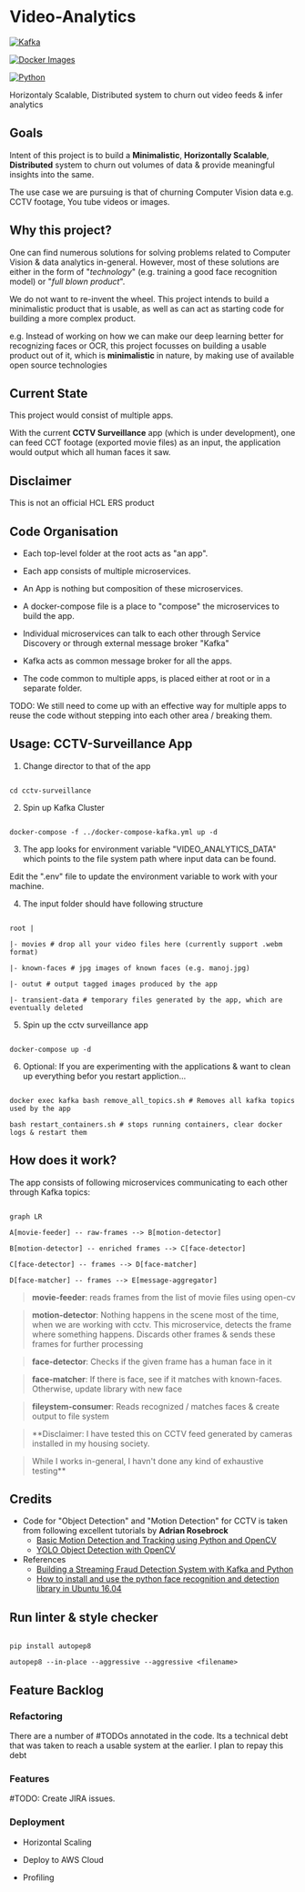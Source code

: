 # Video-Analytics

  

  

[![Kafka](https://img.shields.io/badge/streaming_platform-kafka-black.svg?style=flat-square)](https://kafka.apache.org)

  

[![Docker Images](https://img.shields.io/badge/docker_images-confluent-orange.svg?style=flat-square)](https://github.com/confluentinc/cp-docker-images)

  

[![Python](https://img.shields.io/badge/python-3.5+-blue.svg?style=flat-square)](https://www.python.org)

  

  

Horizontaly Scalable, Distributed system to churn out video feeds &amp; infer analytics

  

## Goals

Intent of this project is to build a **Minimalistic**, **Horizontally Scalable**, **Distributed** system to churn out volumes of data & provide meaningful insights into the same.

The use case we are pursuing is that of churning Computer Vision data e.g. CCTV footage, You tube videos or images.

  
  

## Why this project?

One can find numerous solutions for solving problems related to Computer Vision & data analytics in-general. However, most of these solutions are either in the form of "*technology*" (e.g. training a good face recognition model) or "*full blown product*".

We do not want to re-invent the wheel. This project intends to build a minimalistic product that is usable, as well as can act as starting code for building a more complex product.

  

e.g. Instead of working on how we can make our deep learning better for recognizing faces or OCR, this project focusses on building a usable product out of it, which is **minimalistic** in nature, by making use of available open source technologies

  
  

## Current State

This project would consist of multiple apps.

With the current **CCTV Surveillance** app (which is under development), one can feed CCT footage (exported movie files) as an input, the application would output which all human faces it saw.

  
  
  

## Disclaimer

This is not an official HCL ERS product

  
  

## Code Organisation

- Each top-level folder at the root acts as "an app".

- Each app consists of multiple microservices.

- An App is nothing but composition of these microservices.

- A docker-compose file is a place to "compose" the microservices to build the app.

- Individual microservices can talk to each other through Service Discovery or through external message broker "Kafka"

- Kafka acts as common message broker for all the apps.

- The code common to multiple apps, is placed either at root or in a separate folder.

TODO: We still need to come up with an effective way for multiple apps to reuse the code without stepping into each other area / breaking them.

  

## Usage: CCTV-Surveillance App

  

1. Change director to that of the app

```

cd cctv-surveillance

```

2. Spin up Kafka Cluster

```

docker-compose -f ../docker-compose-kafka.yml up -d

```

3. The app looks for environment variable "VIDEO_ANALYTICS_DATA" which points to the file system path where input data can be found.

Edit the ".env" file to update the environment variable to work with your machine.

  

4. The input folder should have following structure

```

root |

|- movies # drop all your video files here (currently support .webm format)

|- known-faces # jpg images of known faces (e.g. manoj.jpg)

|- outut # output tagged images produced by the app

|- transient-data # temporary files generated by the app, which are eventually deleted

```

  

5. Spin up the cctv surveillance app

```

docker-compose up -d

```

6. Optional: If you are experimenting with the applications & want to clean up everything befor you restart appliction...

```

docker exec kafka bash remove_all_topics.sh # Removes all kafka topics used by the app

bash restart_containers.sh # stops running containers, clear docker logs & restart them

```

  

## How does it work?

The app consists of following microservices communicating to each other through Kafka topics:

```mermaid

graph LR

A[movie-feeder] -- raw-frames --> B[motion-detector]

B[motion-detector] -- enriched frames --> C[face-detector]

C[face-detector] -- frames --> D[face-matcher]

D[face-matcher] -- frames --> E[message-aggregator]

```

>  **movie-feeder**: reads frames from the list of movie files using open-cv

  

>  **motion-detector**: Nothing happens in the scene most of the time, when we are working with cctv. This microservice, detects the frame where something happens. Discards other frames & sends these frames for further processing

  

>  **face-detector**: Checks if the given frame has a human face in it

  

>  **face-matcher**: If there is face, see if it matches with known-faces. Otherwise, update library with new face

  

>  **fileystem-consumer**: Reads recognized / matches faces & create output to file system

  

> **Disclaimer: I have tested this on CCTV feed generated by cameras installed in my housing society.

> While I works in-general, I havn't done any kind of exhaustive testing**

  

## Credits

 - Code for "Object Detection" and "Motion Detection" for CCTV is taken from following excellent tutorials by **Adrian Rosebrock**
	 - [Basic Motion Detection and Tracking using Python and OpenCV](https://www.pyimagesearch.com/2015/05/25/basic-motion-detection-and-tracking-with-python-and-opencv/)
	 - [YOLO Object Detection with OpenCV](https://www.pyimagesearch.com/2018/11/12/yolo-object-detection-with-opencv/)
- References
	- [Building a Streaming Fraud Detection System with Kafka and Python](https://florimond.dev/blog/articles/2018/09/building-a-streaming-fraud-detection-system-with-kafka-and-python/)
	- [How to install and use the python face recognition and detection library in Ubuntu 16.04](https://ourcodeworld.com/articles/read/841/how-to-install-and-use-the-python-face-recognition-and-detection-library-in-ubuntu-16-04)
  

## Run linter & style checker

```

pip install autopep8

autopep8 --in-place --aggressive --aggressive <filename>

```

  

## Feature Backlog

### Refactoring

There are a number of #TODOs annotated in the code. Its a technical debt that was taken to reach a usable system at the earlier. I plan to repay this debt

### Features

#TODO: Create JIRA issues.

### Deployment

- Horizontal Scaling

- Deploy to AWS Cloud

- Profiling